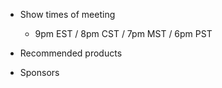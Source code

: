 - Show times of meeting
  - 9pm EST / 8pm CST / 7pm MST / 6pm PST

- Recommended products
- Sponsors
